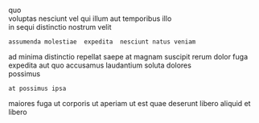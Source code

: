 <!--
title: Assimilated methodical emulation
author: Meaghan
date: 2014-12-08-0525
link: 2014-12-08-0525-assimilated-methodical-emulation
tags: [icons,HTTP,make,NPM]
-->

 quo  
voluptas nesciunt vel qui illum aut temporibus illo  
in sequi distinctio nostrum velit
 	assumenda molestiae  expedita  nesciunt natus veniam
ad minima distinctio repellat saepe at
magnam suscipit   rerum  dolor 
fuga expedita  aut quo accusamus
 laudantium  soluta dolores   
 possimus 
 	at possimus ipsa 
  maiores fuga    ut corporis
ut  aperiam ut est quae
deserunt libero aliquid
et libero 
